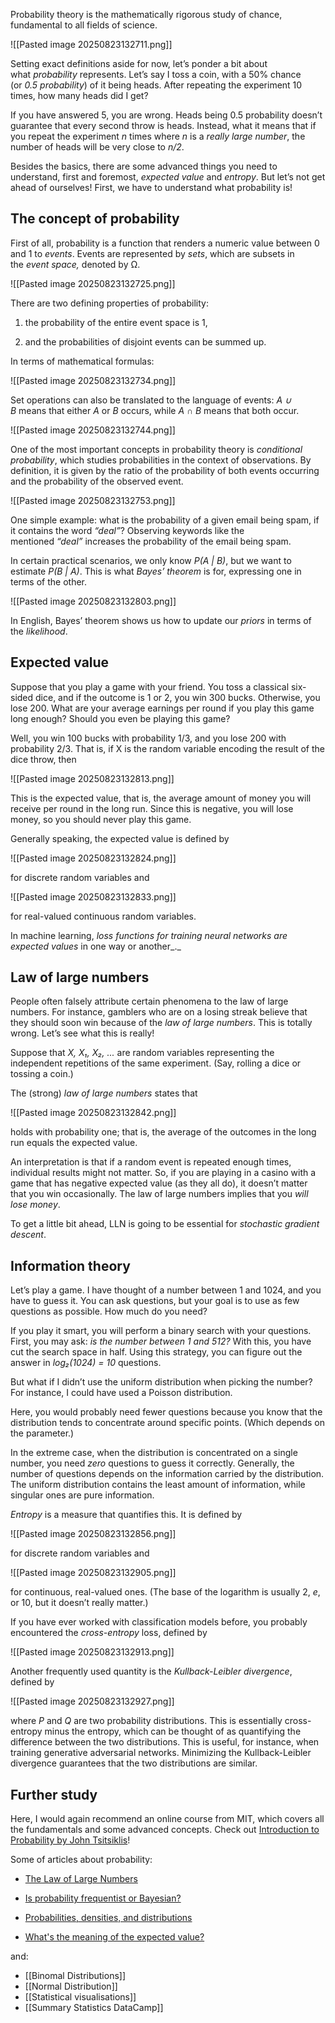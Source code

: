 Probability theory is the mathematically rigorous study of chance, fundamental to all fields of science.

![[Pasted image 20250823132711.png]]

Setting exact definitions aside for now, let’s ponder a bit about what _probability_ represents. Let’s say I toss a coin, with a 50% chance (or _0.5 probability_) of it being heads. After repeating the experiment 10 times, how many heads did I get?

If you have answered 5, you are wrong. Heads being 0.5 probability doesn’t guarantee that every second throw is heads. Instead, what it means that if you repeat the experiment _n_ times where _n_ is a _really large number_, the number of heads will be very close to _n/2_.

Besides the basics, there are some advanced things you need to understand, first and foremost, _expected value_ and _entropy_. But let’s not get ahead of ourselves! First, we have to understand what probability is!

## The concept of probability

First of all, probability is a function that renders a numeric value between 0 and 1 to _events_. Events are represented by _sets_, which are subsets in the _event space,_ denoted by Ω.

![[Pasted image 20250823132725.png]]

There are two defining properties of probability:

1. the probability of the entire event space is 1,
    
2. and the probabilities of disjoint events can be summed up.
    

In terms of mathematical formulas:

![[Pasted image 20250823132734.png]]

Set operations can also be translated to the language of events: _A ∪ B_ means that either _A_ or _B_ occurs, while _A ∩ B_ means that both occur.

![[Pasted image 20250823132744.png]]

One of the most important concepts in probability theory is _conditional probability_, which studies probabilities in the context of observations. By definition, it is given by the ratio of the probability of both events occurring and the probability of the observed event.

![[Pasted image 20250823132753.png]]

One simple example: what is the probability of a given email being spam, if it contains the word _“deal”_? Observing keywords like the mentioned _“deal”_ increases the probability of the email being spam.

In certain practical scenarios, we only know _P(A | B)_, but we want to estimate _P(B | A)_. This is what _Bayes’ theorem_ is for, expressing one in terms of the other.

![[Pasted image 20250823132803.png]]

In English, Bayes’ theorem shows us how to update our _priors_ in terms of the _likelihood_.

## Expected value

Suppose that you play a game with your friend. You toss a classical six-sided dice, and if the outcome is 1 or 2, you win 300 bucks. Otherwise, you lose 200. What are your average earnings per round if you play this game long enough? Should you even be playing this game?

Well, you win 100 bucks with probability 1/3, and you lose 200 with probability 2/3. That is, if X is the random variable encoding the result of the dice throw, then

![[Pasted image 20250823132813.png]]

This is the expected value, that is, the average amount of money you will receive per round in the long run. Since this is negative, you will lose money, so you should never play this game.

Generally speaking, the expected value is defined by

![[Pasted image 20250823132824.png]]

for discrete random variables and

![[Pasted image 20250823132833.png]]

for real-valued continuous random variables.

In machine learning, _loss functions for training neural networks are expected values_ in one way or another_._

## **Law of large numbers**

People often falsely attribute certain phenomena to the law of large numbers. For instance, gamblers who are on a losing streak believe that they should soon win because of the _law of large numbers_. This is totally wrong. Let’s see what this is really!

Suppose that _X, X₁, X₂, ..._ are random variables representing the independent repetitions of the same experiment. (Say, rolling a dice or tossing a coin.)

The (strong) _law of large numbers_ states that

![[Pasted image 20250823132842.png]]

holds with probability one; that is, the average of the outcomes in the long run equals the expected value.

An interpretation is that if a random event is repeated enough times, individual results might not matter. So, if you are playing in a casino with a game that has negative expected value (as they all do), it doesn’t matter that you win occasionally. The law of large numbers implies that you _will lose money_.

To get a little bit ahead, LLN is going to be essential for _stochastic gradient descent_.

## **Information theory**

Let’s play a game. I have thought of a number between 1 and 1024, and you have to guess it. You can ask questions, but your goal is to use as few questions as possible. How much do you need?

If you play it smart, you will perform a binary search with your questions. First, you may ask: _is the number between 1 and 512?_ With this, you have cut the search space in half. Using this strategy, you can figure out the answer in _log₂(1024) = 10_ questions.

But what if I didn’t use the uniform distribution when picking the number? For instance, I could have used a Poisson distribution.

Here, you would probably need fewer questions because you know that the distribution tends to concentrate around specific points. (Which depends on the parameter.)

In the extreme case, when the distribution is concentrated on a single number, you need _zero_ questions to guess it correctly. Generally, the number of questions depends on the information carried by the distribution. The uniform distribution contains the least amount of information, while singular ones are pure information.

_Entropy_ is a measure that quantifies this. It is defined by

![[Pasted image 20250823132856.png]]

for discrete random variables and

![[Pasted image 20250823132905.png]]

for continuous, real-valued ones. (The base of the logarithm is usually 2, _e_, or 10, but it doesn’t really matter.)

If you have ever worked with classification models before, you probably encountered the _cross-entropy_ loss, defined by

![[Pasted image 20250823132913.png]]

Another frequently used quantity is the _Kullback-Leibler divergence_, defined by

![[Pasted image 20250823132927.png]]

where _P_ and _Q_ are two probability distributions. This is essentially cross-entropy minus the entropy, which can be thought of as quantifying the difference between the two distributions. This is useful, for instance, when training generative adversarial networks. Minimizing the Kullback-Leibler divergence guarantees that the two distributions are similar.

## Further study

Here, I would again recommend an online course from MIT, which covers all the fundamentals and some advanced concepts. Check out [Introduction to Probability by John Tsitsiklis](https://youtube.com/playlist?list=PLUl4u3cNGP60hI9ATjSFgLZpbNJ7myAg6&si=hqqCNfvRt8wlRpFy)!

Some of articles about probability:

- [The Law of Large Numbers](https://thepalindrome.substack.com/p/the-law-of-large-numbers)
    
- [Is probability frequentist or Bayesian?](https://thepalindrome.substack.com/p/is-probability-frequentist-or-bayesian)
    
- [Probabilities, densities, and distributions](https://thepalindrome.substack.com/p/probabilities-densities-and-distributions)
    
- [What's the meaning of the expected value?](https://thepalindrome.substack.com/p/whats-the-meaning-of-the-expected)


and:

-  [[Binomal Distributions]]
- [[Normal Distribution]]
- [[Statistical visualisations]]
- [[Summary Statistics DataCamp]]

